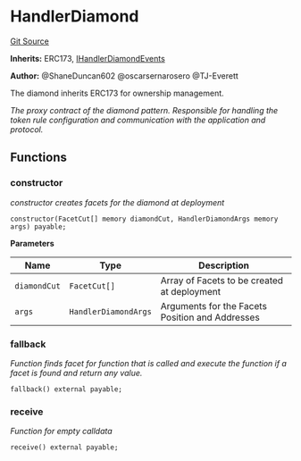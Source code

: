 # HandlerDiamond
[Git Source](https://github.com/thrackle-io/tron/blob/35220e3468902ae927d760ed6963ae4507446c20/src/client/token/handler/diamond/HandlerDiamond.sol)

**Inherits:**
ERC173, [IHandlerDiamondEvents](/src/common/IEvents.sol/interface.IHandlerDiamondEvents.md)

**Author:**
@ShaneDuncan602 @oscarsernarosero @TJ-Everett

The diamond inherits ERC173 for ownership management.

*The proxy contract of the diamond pattern. Responsible for handling
the token rule configuration and communication with the application and protocol.*


## Functions
### constructor

*constructor creates facets for the diamond at deployment*


```solidity
constructor(FacetCut[] memory diamondCut, HandlerDiamondArgs memory args) payable;
```
**Parameters**

|Name|Type|Description|
|----|----|-----------|
|`diamondCut`|`FacetCut[]`|Array of Facets to be created at deployment|
|`args`|`HandlerDiamondArgs`|Arguments for the Facets Position and Addresses|


### fallback

*Function finds facet for function that is called and execute the function if a facet is found and return any value.*


```solidity
fallback() external payable;
```

### receive

*Function for empty calldata*


```solidity
receive() external payable;
```

